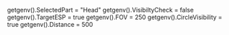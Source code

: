 getgenv().SelectedPart = "Head"
getgenv().VisibiltyCheck = false
getgenv().TargetESP = true
getgenv().FOV = 250
getgenv().CircleVisibility = true
getgenv().Distance = 500
